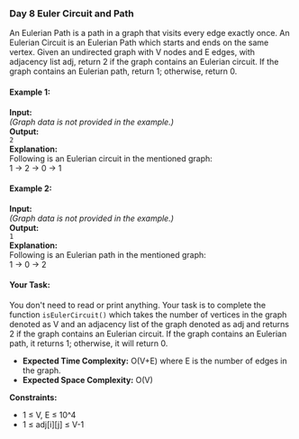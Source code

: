 ### Day 8 **Euler Circuit and Path**

An Eulerian Path is a path in a graph that visits every edge exactly once. An Eulerian Circuit is an Eulerian Path which starts and ends on the same vertex. Given an undirected graph with V nodes and E edges, with adjacency list adj, return 2 if the graph contains an Eulerian circuit. If the graph contains an Eulerian path, return 1; otherwise, return 0.

#### Example 1:

**Input:**  
*(Graph data is not provided in the example.)*  
**Output:**  
`2`  
**Explanation:**  
Following is an Eulerian circuit in the mentioned graph:  
1 -> 2 -> 0 -> 1  

#### Example 2:

**Input:**  
*(Graph data is not provided in the example.)*  
**Output:**  
`1`  
**Explanation:**  
Following is an Eulerian path in the mentioned graph:  
1 -> 0 -> 2  

#### Your Task:
You don't need to read or print anything. Your task is to complete the function `isEulerCircuit()` which takes the number of vertices in the graph denoted as V and an adjacency list of the graph denoted as adj and returns 2 if the graph contains an Eulerian circuit. If the graph contains an Eulerian path, it returns 1; otherwise, it will return 0.

- **Expected Time Complexity:** O(V+E) where E is the number of edges in the graph.
- **Expected Space Complexity:** O(V)

**Constraints:**  
- 1 ≤ V, E ≤ 10^4
- 1 ≤ adj[i][j] ≤ V-1
